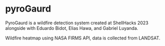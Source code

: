 # pyroGaurd
PyroGaurd is a wildfire detection system created at ShellHacks 2023 alongside with Eduardo Bidot, Elias Hawa, and Gabriel Luyanda.

Wildfire heatmap using NASA FIRMS API, data is collected from LANDSAT.

